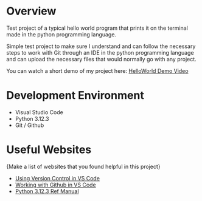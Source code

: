 # Overview

Test project of a typical hello world program that prints it on the terminal made in the python programming language.

Simple test project to make sure I understand and can follow the necessary steps to work with Git through an IDE in the python programming language and can upload the necessary files that would normally go with any project.

You can watch a short demo of my project here: [HelloWorld Demo Video](https://youtu.be/jthR0Ooeh34)

# Development Environment

* Visual Studio Code
* Python 3.12.3
* Git / Github

# Useful Websites

{Make a list of websites that you found helpful in this project}
* [Using Version Control in VS Code](https://code.visualstudio.com/docs/editor/versioncontrol)
* [Working with Github in VS Code](https://code.visualstudio.com/docs/editor/github)
* [Python 3.12.3 Ref Manual](https://docs.python.org/3/library/index.html)